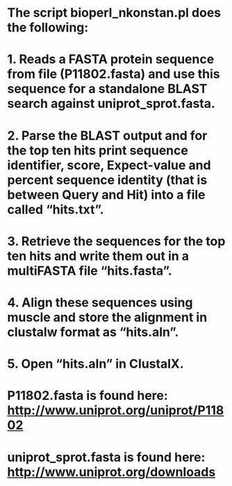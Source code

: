 # The script bioperl_nkonstan.pl does the following:

# 1. Reads a FASTA protein sequence from file (P11802.fasta) and use this sequence for a standalone BLAST search against uniprot_sprot.fasta.
# 2. Parse the BLAST output and for the top ten hits print sequence identifier, score, Expect-value and percent sequence identity (that is between Query and Hit) into a file called “hits.txt”. 
# 3. Retrieve the sequences for the top ten hits and write them out in a multiFASTA file “hits.fasta”. 
# 4. Align these sequences using muscle and store the alignment in clustalw format as “hits.aln”.
# 5. Open “hits.aln” in ClustalX.

# P11802.fasta is found here: http://www.uniprot.org/uniprot/P11802
# uniprot_sprot.fasta is found here: http://www.uniprot.org/downloads
